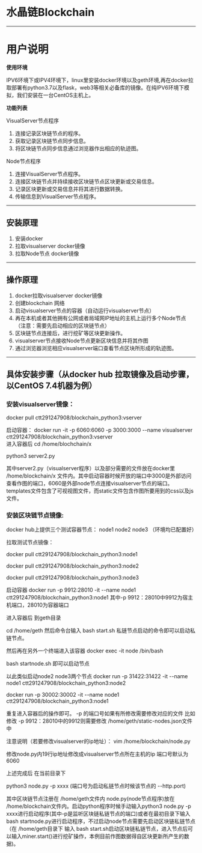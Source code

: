 # 水晶链Blockchain
----
# 用户说明

**使用环境**

IPV6环境下或IPV4环境下，linux里安装docker环境以及geth环境,再在docker拉取部署有python3.7以及flask，web3等相关必备库的镜像。在纯IPV6环境下模拟，我们安装在一台CentOS主机上。

**功能列表**

VisualServer节点程序
1. 连接记录区块链节点的程序。
2. 获取记录区块链节点同步信息。
3. 将区块链节点同步信息通过浏览器作出相应的轨迹图。

Node节点程序  
1. 连接VisualServer节点程序。 
2. 连接区块链节点并持续接收区块链节点区块更新或交易信息。 
3. 记录区块更新或交易信息并将其进行数据转换。 
4. 传输信息到VisualServer节点程序。 

----
## 安装原理
1. 安装docker
2. 拉取visualserver docker镜像
3. 拉取Node节点 docker镜像
----


## 操作原理
1. docker拉取visualserver docker镜像
2. 创建blockchain 网络
3. 启动visualserver节点的容器（自动运行visualserver节点）
4. 再在本机或者其他拥有公网或者局域网IP地址的主机上运行多个Node节点（注意：需要先启动相应的区块链节点）
5. 区块链节点连接后，进行挖矿等区块更新操作。
6. visualserver节点接收Node节点更新区块信息并将其作图
7. 通过浏览器浏览相应visualserver端口查看节点区块所形成的轨迹图。


-----
## 具体安装步骤（从docker hub 拉取镜像及启动步骤，以CentOS 7.4机器为例）
### 安装visualserver镜像：
docker pull ctt291247908/blockchain_python3:vserver 

启动容器：
docker run  -it  -p 6060:6060 -p 3000:3000  --name visualserver ctt291247908/blockchain_python3:vserver   
进入容器后
cd /home/blochchain/x

python3 server2.py

其中server2.py（visualserver程序）以及部分需要的文件放在docker里 /home/blockchain/x 文件内。其中启动容器时候开放的端口中3000是外部访问查看作图的端口，6060是外部node节点连接visualserver节点的端口。templates文件包含了可视视图文件，而static文件包含作图所要用到的css以及js文件。

### 安装区块链节点镜像:
docker hub上提供三个测试容器节点： node1 node2 node3 （环境均已配置好）

拉取测试节点镜像：

docker pull ctt291247908/blockchain_python3:node1

docker pull ctt291247908/blockchain_python3:node2

docker pull ctt291247908/blockchain_python3:node3

启动容器
docker run -p 9912:28010 -it --name node1 ctt291247908/blockchain_python3:node1
其中-p 9912：28010中9912为宿主机端口，28010为容器端口

进入容器后 到geth目录

cd /home/geth 然后命令台输入 bash start.sh 私链节点启动的命令即可以启动私链节点。

然后再在另外一个终端进入该容器 
docker exec -it node /bin/bash

bash startnode.sh 即可以启动节点

以此类似启动node2 node3两个节点
docker run -p 31422:31422 -it --name node1 ctt291247908/blockchain_python3:node2

docker run -p 30002:30002 -it --name node1 ctt291247908/blockchain_python3:node1

重复进入容器后的操作即可。 -p 的端口号如果有所修改需要修改对应的文件 比如修改 -p 9912：28010中的9912则需要修改 /home/geth/static-nodes.json文件中 

注意说明（若要修改visualserver的ip地址）：
vim /home/blockchain/node.py

修改node.py内19行ip地址修改成visualserver节点所在主机的ip 端口号默认为6060 

上述完成后 在当前目录下

python3 node.py -p xxxx (端口号为启动私链节点时候该节点的 --http.port)

其中区块链节点注册在 /home/geth文件内 node.py(node节点程序)放在 /home/blockchain文件内。启动python程序时候手动输入python3 node.py -p xxxx进行启动程序(其中-p是监听区块链私链节点的端口)或者在最初目录下输入bash startnode.py进行启动程序，不过启动node节点需要先启动区块链私链节点（在 /home/geth目录下 输入 bash start.sh启动区块链私链节点，进入节点后可以输入miner.start()进行挖矿操作，本例目前作图数据得自区块更新所产生的数据)。
